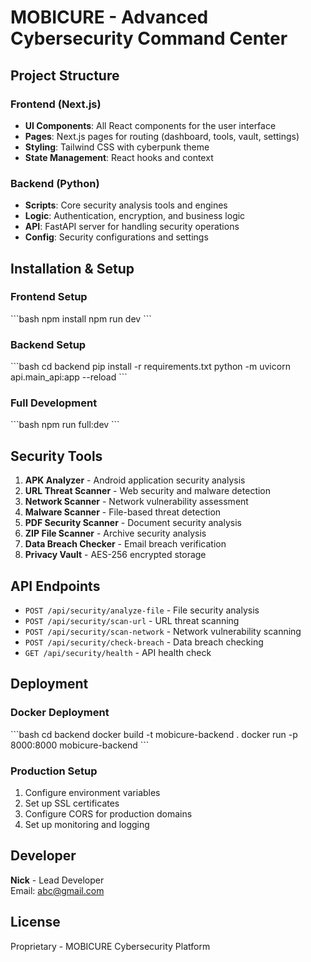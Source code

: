 # MOBICURE - Advanced Cybersecurity Command Center

## Project Structure

### Frontend (Next.js)
- **UI Components**: All React components for the user interface
- **Pages**: Next.js pages for routing (dashboard, tools, vault, settings)
- **Styling**: Tailwind CSS with cyberpunk theme
- **State Management**: React hooks and context

### Backend (Python)
- **Scripts**: Core security analysis tools and engines
- **Logic**: Authentication, encryption, and business logic
- **API**: FastAPI server for handling security operations
- **Config**: Security configurations and settings

## Installation & Setup

### Frontend Setup
\`\`\`bash
npm install
npm run dev
\`\`\`

### Backend Setup
\`\`\`bash
cd backend
pip install -r requirements.txt
python -m uvicorn api.main_api:app --reload
\`\`\`

### Full Development
\`\`\`bash
npm run full:dev
\`\`\`

## Security Tools

1. **APK Analyzer** - Android application security analysis
2. **URL Threat Scanner** - Web security and malware detection
3. **Network Scanner** - Network vulnerability assessment
4. **Malware Scanner** - File-based threat detection
5. **PDF Security Scanner** - Document security analysis
6. **ZIP File Scanner** - Archive security analysis
7. **Data Breach Checker** - Email breach verification
8. **Privacy Vault** - AES-256 encrypted storage

## API Endpoints

- `POST /api/security/analyze-file` - File security analysis
- `POST /api/security/scan-url` - URL threat scanning
- `POST /api/security/scan-network` - Network vulnerability scanning
- `POST /api/security/check-breach` - Data breach checking
- `GET /api/security/health` - API health check

## Deployment

### Docker Deployment
\`\`\`bash
cd backend
docker build -t mobicure-backend .
docker run -p 8000:8000 mobicure-backend
\`\`\`

### Production Setup
1. Configure environment variables
2. Set up SSL certificates
3. Configure CORS for production domains
4. Set up monitoring and logging

## Developer

**Nick** - Lead Developer  
Email: abc@gmail.com

## License

Proprietary - MOBICURE Cybersecurity Platform
